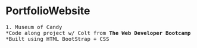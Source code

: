 # PortfolioWebsite
<pre>
1. Museum of Candy 
*Code along project w/ Colt from <b>The Web Developer Bootcamp 2022 </b>
*Built using HTML BootStrap + CSS
</pre>
